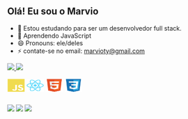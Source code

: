 ## Olá! Eu sou o Marvio


- 🔭 Estou estudando para ser um desenvolvedor full stack.
- 🌱 Aprendendo JavaScript
- 😄 Pronouns: ele/deles
- ⚡ contate-se no email: marvioty@gmail.com

<div>
  <a href="https://github.com/Marvio76">
    <img height="180em" src="https://github-readme-stats.vercel.app/api?username=Marvio76&show_icons=true&theme=dracula&include_all_commits=true&count_private=true"/>
    <img height="180em" src="https://github-readme-stats.vercel.app/api/top-langs/?username=Marvio76&layout=compact&langs_count=16&theme=dracula"/>
  </a>
</div>

<div style="display: inline_block"><br>
  <img align="center" alt="Marvio-Js" height="30" width="40" src="https://raw.githubusercontent.com/devicons/devicon/master/icons/javascript/javascript-plain.svg">
  <img align="center" alt="Marvio-React" height="30" width="40" src="https://raw.githubusercontent.com/devicons/devicon/master/icons/react/react-original.svg">
  <img align="center" alt="Marvio-HTML" height="30" width="40" src="https://raw.githubusercontent.com/devicons/devicon/master/icons/html5/html5-original.svg">
  <img align="center" alt="Marvio-CSS" height="30" width="40" src="https://raw.githubusercontent.com/devicons/devicon/master/icons/css3/css3-original.svg">
          
</div>
  
 ##
 
<div> 
  <a href="https://instagram.com/marvio_s" target="_blank"><img src="https://img.shields.io/badge/-Instagram-%23E4405F?style=for-the-badge&logo=instagram&logoColor=white" target="_blank"></a>
  <a href = "mailto: marvioty@gmail.com"><img src="https://img.shields.io/badge/-Gmail-%23333?style=for-the-badge&logo=gmail&logoColor=white" target="_blank"></a>
  <a href="https://www.linkedin.com/in/marvio-rodrigues-668a482a6" target="_blank"><img src="https://img.shields.io/badge/-LinkedIn-%230077B5?style=for-the-badge&logo=linkedin&logoColor=white" target="_blank"></a> 
  
</div>


